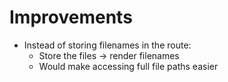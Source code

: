 # Improvements

- Instead of storing filenames in the route:
  - Store the files -> render filenames
  - Would make accessing full file paths easier
